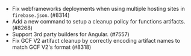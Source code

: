 - Fix webframeworks deployments when using multiple hosting sites in `firebase.json`. (#8314)
- Add a new command to setup a cleanup policy for functions artifacts. (#8268)
- Support 3rd party builders for Angular. (#7557)
- Fix GCF V2 artifact cleanup by correctly encoding artifact names to match GCF V2's format (#8318)
